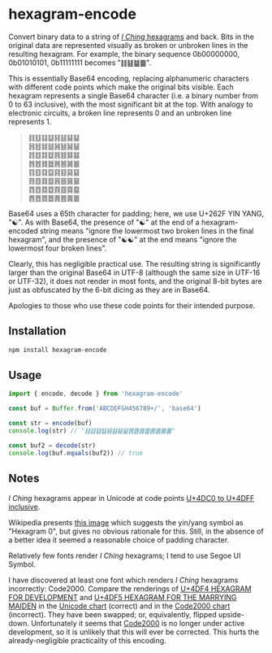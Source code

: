 # hexagram-encode

Convert binary data to a string of [*I Ching* hexagrams](https://en.wikipedia.org/wiki/Hexagram_%28I_Ching%29) and back. Bits in the original data are represented visually as broken or unbroken lines in the resulting hexagram. For example, the binary sequence 0b00000000, 0b01010101, 0b11111111 becomes "䷁䷣䷄䷀".

This is essentially Base64 encoding, replacing alphanumeric characters with different code points which make the original bits visible. Each hexagram represents a single Base64 character (i.e. a binary number from 0 to 63 inclusive), with the most significant bit at the top. With analogy to electronic circuits, a broken line represents 0 and an unbroken line represents 1.

> ䷁䷗䷆䷒䷎䷣䷭䷊<br/>
> ䷏䷲䷧䷵䷽䷶䷟䷡<br/>
> ䷇䷂䷜䷻䷦䷾䷯䷄<br/>
> ䷬䷐䷮䷹䷞䷰䷛䷪<br/>
> ䷖䷚䷃䷨䷳䷕䷑䷙<br/>
> ䷢䷔䷿䷥䷷䷝䷱䷍<br/>
> ䷓䷩䷺䷼䷴䷤䷸䷈<br/>
> ䷋䷘䷅䷉䷠䷌䷫䷀<br/>

Base64 uses a 65th character for padding; here, we use U+262F YIN YANG, "☯". As with Base64, the presence of "☯" at the end of a hexagram-encoded string means "ignore the lowermost two broken lines in the final hexagram", and the presence of "☯☯" at the end means "ignore the lowermost four broken lines".

Clearly, this has negligible practical use. The resulting string is significantly larger than the original Base64 in UTF-8 (although the same size in UTF-16 or UTF-32), it does not render in most fonts, and the original 8-bit bytes are just as obfuscated by the 6-bit dicing as they are in Base64.

Apologies to those who use these code points for their intended purpose.

## Installation

```bash
npm install hexagram-encode
```

## Usage

```js
import { encode, decode } from 'hexagram-encode'

const buf = Buffer.from('ABCDEFGH456789+/', 'base64')

const str = encode(buf)
console.log(str) // "䷁䷗䷆䷒䷎䷣䷭䷊䷋䷘䷅䷉䷠䷌䷫䷀"

const buf2 = decode(str)
console.log(buf.equals(buf2)) // true
```

## Notes

*I Ching* hexagrams appear in Unicode at code points [U+4DC0 to U+4DFF inclusive](http://unicode.org/charts/PDF/U4DC0.pdf).

Wikipedia presents [this image](https://commons.wikimedia.org/wiki/File:I_Ching_hexagrams_00-77.svg) which suggests the yin/yang symbol as "Hexagram 0", but gives no obvious rationale for this. Still, in the absence of a better idea it seemed a reasonable choice of padding character.

Relatively few fonts render *I Ching* hexagrams; I tend to use Segoe UI Symbol.

I have discovered at least one font which renders *I Ching* hexagrams incorrectly: Code2000. Compare the renderings of [U+4DF4 HEXAGRAM FOR DEVELOPMENT](https://en.wikipedia.org/wiki/List_of_hexagrams_of_the_I_Ching#Hexagram_53) and [U+4DF5 HEXAGRAM FOR THE MARRYING MAIDEN](https://en.wikipedia.org/wiki/List_of_hexagrams_of_the_I_Ching#Hexagram_54) in the [Unicode chart](http://unicode.org/charts/PDF/U4DC0.pdf) (correct) and in the [Code2000 chart](http://i.fonts2u.com/co/mp101_code2000_1.png) (incorrect). They have been swapped; or, equivalently, flipped upside-down. Unfortunately it seems that [Code2000](https://en.wikipedia.org/wiki/Code2000) is no longer under active development, so it is unlikely that this will ever be corrected. This hurts the already-negligible practicality of this encoding.
